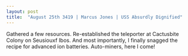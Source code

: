 ```yaml
---
layout: post
title:  "August 25th 3419 | Marcus Jones | USS Absurdly Dignified"
---
```


<p>Gathered a few resources. Re-established the teleporter at Cactusbite Colony on Seusiouxf Ibos. And most importantly, I finally snagged the recipe for advanced ion batteries. Auto-miners, here I come!</p>


<!--more-->



